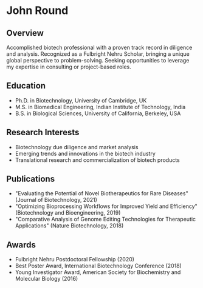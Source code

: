 # John Round

## Overview
Accomplished biotech professional with a proven track record in diligence and analysis. Recognized as a Fulbright Nehru Scholar, bringing a unique global perspective to problem-solving. Seeking opportunities to leverage my expertise in consulting or project-based roles.

## Education
- Ph.D. in Biotechnology, University of Cambridge, UK
- M.S. in Biomedical Engineering, Indian Institute of Technology, India
- B.S. in Biological Sciences, University of California, Berkeley, USA

## Research Interests
- Biotechnology due diligence and market analysis
- Emerging trends and innovations in the biotech industry
- Translational research and commercialization of biotech products

## Publications
- "Evaluating the Potential of Novel Biotherapeutics for Rare Diseases" (Journal of Biotechnology, 2021)
- "Optimizing Bioprocessing Workflows for Improved Yield and Efficiency" (Biotechnology and Bioengineering, 2019)
- "Comparative Analysis of Genome Editing Technologies for Therapeutic Applications" (Nature Biotechnology, 2018)

## Awards
- Fulbright Nehru Postdoctoral Fellowship (2020)
- Best Poster Award, International Biotechnology Conference (2018)
- Young Investigator Award, American Society for Biochemistry and Molecular Biology (2016)